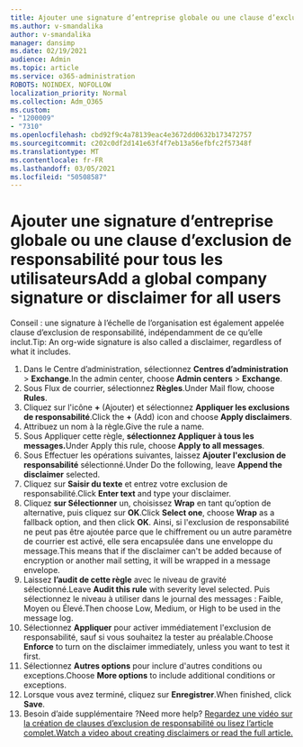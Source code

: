 ```yaml
---
title: Ajouter une signature d’entreprise globale ou une clause d’exclusion de responsabilité pour tous les utilisateurs
ms.author: v-smandalika
author: v-smandalika
manager: dansimp
ms.date: 02/19/2021
audience: Admin
ms.topic: article
ms.service: o365-administration
ROBOTS: NOINDEX, NOFOLLOW
localization_priority: Normal
ms.collection: Adm_O365
ms.custom:
- "1200009"
- "7310"
ms.openlocfilehash: cbd92f9c4a78139eac4e3672dd0632b173472757
ms.sourcegitcommit: c202c0df2d141e63f4f7eb13a56efbfc2f57348f
ms.translationtype: MT
ms.contentlocale: fr-FR
ms.lasthandoff: 03/05/2021
ms.locfileid: "50508587"
---
```

# <a name="add-a-global-company-signature-or-disclaimer-for-all-users"></a><span data-ttu-id="d227a-102">Ajouter une signature d’entreprise globale ou une clause d’exclusion de responsabilité pour tous les utilisateurs</span><span class="sxs-lookup"><span data-stu-id="d227a-102">Add a global company signature or disclaimer for all users</span></span>

<span data-ttu-id="d227a-103">Conseil : une signature à l’échelle de l’organisation est également appelée clause d’exclusion de responsabilité, indépendamment de ce qu’elle inclut.</span><span class="sxs-lookup"><span data-stu-id="d227a-103">Tip: An org-wide signature is also called a disclaimer, regardless of what it includes.</span></span>

1. <span data-ttu-id="d227a-104">Dans le Centre d’administration, sélectionnez **Centres d’administration**  >  **Exchange**.</span><span class="sxs-lookup"><span data-stu-id="d227a-104">In the admin center, choose **Admin centers** > **Exchange**.</span></span>
2. <span data-ttu-id="d227a-105">Sous Flux de courrier, sélectionnez **Règles**.</span><span class="sxs-lookup"><span data-stu-id="d227a-105">Under Mail flow, choose **Rules**.</span></span>
3. <span data-ttu-id="d227a-106">Cliquez sur l'icône **+** (Ajouter) et sélectionnez **Appliquer les exclusions de responsabilité**.</span><span class="sxs-lookup"><span data-stu-id="d227a-106">Click the **+** (Add) icon and choose **Apply disclaimers**.</span></span>
4. <span data-ttu-id="d227a-107">Attribuez un nom à la règle.</span><span class="sxs-lookup"><span data-stu-id="d227a-107">Give the rule a name.</span></span>
5. <span data-ttu-id="d227a-108">Sous Appliquer cette règle, **sélectionnez Appliquer à tous les messages.**</span><span class="sxs-lookup"><span data-stu-id="d227a-108">Under Apply this rule, choose **Apply to all messages**.</span></span>
6. <span data-ttu-id="d227a-109">Sous Effectuer les opérations suivantes, laissez **Ajouter l'exclusion de responsabilité** sélectionné.</span><span class="sxs-lookup"><span data-stu-id="d227a-109">Under Do the following, leave **Append the disclaimer** selected.</span></span>
7. <span data-ttu-id="d227a-110">Cliquez sur **Saisir du texte** et entrez votre exclusion de responsabilité.</span><span class="sxs-lookup"><span data-stu-id="d227a-110">Click **Enter text** and type your disclaimer.</span></span>
8. <span data-ttu-id="d227a-111">Cliquez **sur Sélectionner** un, choisissez **Wrap** en tant qu’option de alternative, puis cliquez sur **OK**.</span><span class="sxs-lookup"><span data-stu-id="d227a-111">Click **Select one**, choose **Wrap** as a fallback option, and then click **OK**.</span></span> <span data-ttu-id="d227a-112">Ainsi, si l'exclusion de responsabilité ne peut pas être ajoutée parce que le chiffrement ou un autre paramètre de courrier est activé, elle sera encapsulée dans une enveloppe du message.</span><span class="sxs-lookup"><span data-stu-id="d227a-112">This means that if the disclaimer can't be added because of encryption or another mail setting, it will be wrapped in a message envelope.</span></span>
9. <span data-ttu-id="d227a-113">Laissez **l’audit de cette règle** avec le niveau de gravité sélectionné.</span><span class="sxs-lookup"><span data-stu-id="d227a-113">Leave **Audit this rule** with severity level selected.</span></span> <span data-ttu-id="d227a-114">Puis sélectionnez le niveau à utiliser dans le journal des messages : Faible, Moyen ou Élevé.</span><span class="sxs-lookup"><span data-stu-id="d227a-114">Then choose Low, Medium, or High to be used in the message log.</span></span>
10. <span data-ttu-id="d227a-115">Sélectionnez **Appliquer** pour activer immédiatement l'exclusion de responsabilité, sauf si vous souhaitez la tester au préalable.</span><span class="sxs-lookup"><span data-stu-id="d227a-115">Choose **Enforce** to turn on the disclaimer immediately, unless you want to test it first.</span></span>
11. <span data-ttu-id="d227a-116">Sélectionnez **Autres options** pour inclure d'autres conditions ou exceptions.</span><span class="sxs-lookup"><span data-stu-id="d227a-116">Choose **More options** to include additional conditions or exceptions.</span></span>
12. <span data-ttu-id="d227a-117">Lorsque vous avez terminé, cliquez sur **Enregistrer**.</span><span class="sxs-lookup"><span data-stu-id="d227a-117">When finished, click **Save**.</span></span>
13. <span data-ttu-id="d227a-118">Besoin d’aide supplémentaire ?</span><span class="sxs-lookup"><span data-stu-id="d227a-118">Need more help?</span></span> [<span data-ttu-id="d227a-119">Regardez une vidéo sur la création de clauses d’exclusion de responsabilité ou lisez l’article complet.</span><span class="sxs-lookup"><span data-stu-id="d227a-119">Watch a video about creating disclaimers or read the full article.</span></span>](https://support.office.com/article/2d75860f-c527-4352-a7f6-73eba54c0c72?wt.mc_id=Chat_GlobalSignature)